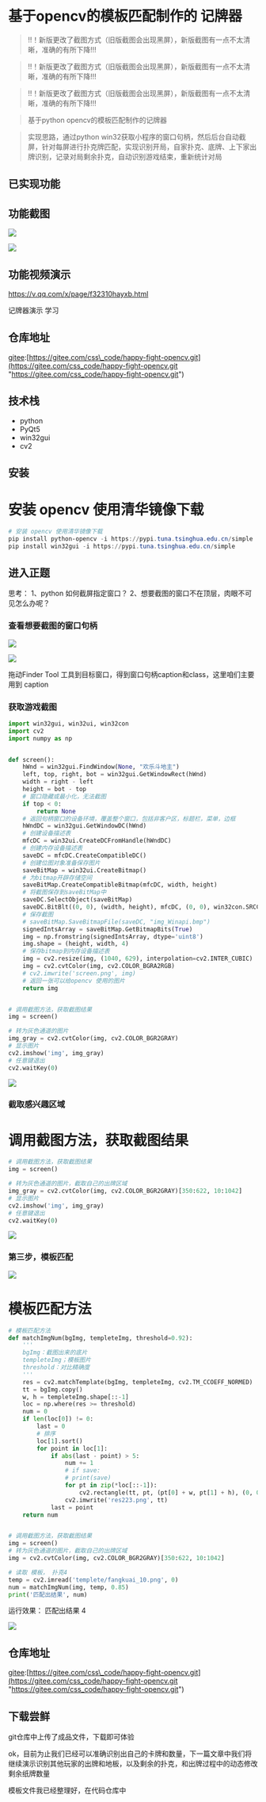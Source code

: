 # 基于opencv的模板匹配制作的 记牌器


> !!！新版更改了截图方式（旧版截图会出现黑屏），新版截图有一点不太清晰，准确的有所下降!!!

> !!！新版更改了截图方式（旧版截图会出现黑屏），新版截图有一点不太清晰，准确的有所下降!!!

> !!！新版更改了截图方式（旧版截图会出现黑屏），新版截图有一点不太清晰，准确的有所下降!!!
 

> 基于python opencv的模板匹配制作的记牌器

> 实现思路，通过python win32获取小程序的窗口句柄，然后后台自动截屏，针对每屏进行扑克牌匹配，实现识别开局，自家扑克、底牌、上下家出牌识别，记录对局剩余扑克，自动识别游戏结束，重新统计对局

## 已实现功能

## 功能截图

![](image/20210305170936284_V2KFH56IZu.png)

![](image/20210305171315796_D6ykiSzkED.png)

## 功能视频演示

<https://v.qq.com/x/page/f32310hayxb.html>

记牌器演示 学习

## 仓库地址

[gitee](https://gitee.com/css_code/happy-fight-opencv.git "gitee"):[https://gitee.com/css\_code/happy-fight-opencv.git](https://gitee.com/css_code/happy-fight-opencv.git "https://gitee.com/css_code/happy-fight-opencv.git")

## 技术栈

-   python
-   PyQt5
-   win32gui
-   cv2

## 安装

# 安装 opencv 使用清华镜像下载

```powershell
# 安装 opencv 使用清华镜像下载
pip install python-opencv -i https://pypi.tuna.tsinghua.edu.cn/simple
pip install win32gui -i https://pypi.tuna.tsinghua.edu.cn/simple
```
## 进入正题

思考： &#x20;
1、python 如何截屏指定窗口？ &#x20;
2、想要截图的窗口不在顶层，肉眼不可见怎么办呢？

### 查看想要截图的窗口句柄

![](image/20210305174437819_rz8NIWpgUE.png)

![](image/20210305174532514_YV_hvvQlBy.png)

拖动Finder Tool 工具到目标窗口，得到窗口句柄caption和class，这里咱们主要用到 caption

### 获取游戏截图
```python
import win32gui, win32ui, win32con
import cv2
import numpy as np


def screen():
    hWnd = win32gui.FindWindow(None, "欢乐斗地主")
    left, top, right, bot = win32gui.GetWindowRect(hWnd)
    width = right - left
    height = bot - top
    # 窗口隐藏或最小化，无法截图
    if top < 0:
        return None
    # 返回句柄窗口的设备环境，覆盖整个窗口，包括非客户区，标题栏，菜单，边框
    hWndDC = win32gui.GetWindowDC(hWnd)
    # 创建设备描述表
    mfcDC = win32ui.CreateDCFromHandle(hWndDC)
    # 创建内存设备描述表
    saveDC = mfcDC.CreateCompatibleDC()
    # 创建位图对象准备保存图片
    saveBitMap = win32ui.CreateBitmap()
    # 为bitmap开辟存储空间
    saveBitMap.CreateCompatibleBitmap(mfcDC, width, height)
    # 将截图保存到saveBitMap中
    saveDC.SelectObject(saveBitMap)
    saveDC.BitBlt((0, 0), (width, height), mfcDC, (0, 0), win32con.SRCCOPY)
    # 保存截图
    # saveBitMap.SaveBitmapFile(saveDC, "img_Winapi.bmp")
    signedIntsArray = saveBitMap.GetBitmapBits(True)
    img = np.fromstring(signedIntsArray, dtype='uint8')
    img.shape = (height, width, 4)
    # 保存bitmap到内存设备描述表
    img = cv2.resize(img, (1040, 629), interpolation=cv2.INTER_CUBIC)
    img = cv2.cvtColor(img, cv2.COLOR_BGRA2RGB)
    # cv2.imwrite('screen.png', img)
    # 返回一张可以给opencv 使用的图片
    return img


# 调用截图方法，获取截图结果
img = screen()

# 转为灰色通道的图片
img_gray = cv2.cvtColor(img, cv2.COLOR_BGR2GRAY)
# 显示图片
cv2.imshow('img', img_gray)
# 任意键退出
cv2.waitKey(0)
```


![](image/20210305175500448_lkHCunENJY.png)

### 截取感兴趣区域

# 调用截图方法，获取截图结果

```python
# 调用截图方法，获取截图结果
img = screen()

# 转为灰色通道的图片，截取自己的出牌区域
img_gray = cv2.cvtColor(img, cv2.COLOR_BGR2GRAY)[350:622, 10:1042]
# 显示图片
cv2.imshow('img', img_gray)
# 任意键退出
cv2.waitKey(0)
```

![](image/20210305175729360_f5XMHUJ5y1.png)

### 第三步，模板匹配

![](image/20210305175840884_-r1BLIXC9c.png)


# 模板匹配方法

```python
# 模板匹配方法
def matchImgNum(bgImg, templeteImg, threshold=0.92):
    '''
    bgImg：截图出来的底片
    templeteImg；模板图片
    threshold：对比精确度
    '''
    res = cv2.matchTemplate(bgImg, templeteImg, cv2.TM_CCOEFF_NORMED)
    tt = bgImg.copy()
    w, h = templeteImg.shape[::-1]
    loc = np.where(res >= threshold)
    num = 0
    if len(loc[0]) != 0:
        last = 0
        # 排序
        loc[1].sort()
        for point in loc[1]:
            if abs(last - point) > 5:
                num += 1
                # if save:
                # print(save)
                for pt in zip(*loc[::-1]):
                    cv2.rectangle(tt, pt, (pt[0] + w, pt[1] + h), (0, 0, 255), 2)
                cv2.imwrite('res223.png', tt)
            last = point
    return num


# 调用截图方法，获取截图结果
img = screen()
# 转为灰色通道的图片，截取自己的出牌区域
img = cv2.cvtColor(img, cv2.COLOR_BGR2GRAY)[350:622, 10:1042]

# 读取 模板， 扑克4
temp = cv2.imread('templete/fangkuai_10.png', 0)
num = matchImgNum(img, temp, 0.85)
print('匹配出结果', num)
```

运行效果： &#x20;
匹配出结果 4 &#x20;


![](image/20210305180702619_Bgybxlm1EY.png)

## 仓库地址

[gitee](https://gitee.com/css_code/happy-fight-opencv.git "gitee"):[https://gitee.com/css\_code/happy-fight-opencv.git](https://gitee.com/css_code/happy-fight-opencv.git "https://gitee.com/css_code/happy-fight-opencv.git")

## 下载尝鲜

git仓库中上传了成品文件，下载即可体验

ok，目前为止我们已经可以准确识别出自己的卡牌和数量，下一篇文章中我们将继续演示识别其他玩家的出牌和地板，以及剩余的扑克，和出牌过程中的动态修改剩余纸牌数量

模板文件我已经整理好，在代码仓库中


